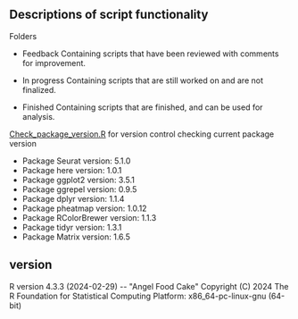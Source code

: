 ## Descriptions of script functionality

Folders
- Feedback
Containing scripts that have been reviewed with comments for improvement.

- In progress
Containing scripts that are still worked on and are not finalized.

- Finished
Containing scripts that are finished, and can be used for analysis.


[Check_package_version.R](https://github.com/ProjecticumDlerpDs/Splicing_mouse/blob/main/scripts/Check_package_versions.R)
for version control checking current package version 

- Package Seurat version: 5.1.0	  
- Package here version: 1.0.1	  
- Package ggplot2 version: 3.5.1 	 
- Package ggrepel version: 0.9.5 	 
- Package dplyr version: 1.1.4 	 
- Package pheatmap version: 1.0.12	 
- Package RColorBrewer version: 1.1.3  
- Package tidyr version: 1.3.1 
- Package Matrix version: 1.6.5 




## version
R version 4.3.3 (2024-02-29) -- "Angel Food Cake"
Copyright (C) 2024 The R Foundation for Statistical Computing
Platform: x86_64-pc-linux-gnu (64-bit)
